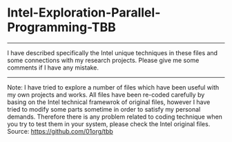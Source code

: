 # Intel-Exploration-Parallel-Programming-TBB
-----------------------------------------------------------------------------------------------------------------------------------

I have described specifically the Intel unique techniques in these files and some connections with my research projects. Please give me some comments if I have any mistake. 

-----------------------------------------------------------------------------------------------------------------------------------

Note: I have tried to explore a number of files which have been useful with my own projects and works. All files have been re-coded carefully by basing on the Intel technical framewrok of original files, however I have tried to modify some parts sometime in order to satisfy my personal demands. Therefore there is any problem related to coding technique when you try to test them in your system, please check the Intel original files.
Source: https://github.com/01org/tbb
